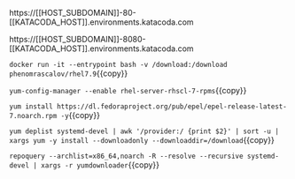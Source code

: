 https://[[HOST_SUBDOMAIN]]-80-[[KATACODA_HOST]].environments.katacoda.com


https://[[HOST_SUBDOMAIN]]-8080-[[KATACODA_HOST]].environments.katacoda.com

`docker run -it --entrypoint bash -v /download:/download phenomrascalov/rhel7.9`{{copy}}

`yum-config-manager --enable rhel-server-rhscl-7-rpms`{{copy}}

`yum install https://dl.fedoraproject.org/pub/epel/epel-release-latest-7.noarch.rpm -y`{{copy}}

`yum deplist systemd-devel | awk '/provider:/ {print $2}' | sort -u | xargs yum -y install --downloadonly --downloaddir=/download`{{copy}}

`repoquery --archlist=x86_64,noarch -R --resolve --recursive systemd-devel | xargs -r yumdownloader`{{copy}}
